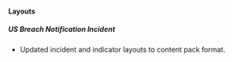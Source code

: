 
#### Layouts
##### US Breach Notification Incident
 - Updated incident and indicator layouts to content pack format.
<!--
##### layout-edit-US_Breach_Notification.json
 - Updated incident and indicator layouts to content pack format.
-->